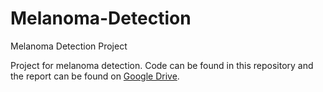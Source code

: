 # Melanoma-Detection
Melanoma Detection Project

Project for melanoma detection. Code can be found in this repository and the report can be found on [Google Drive](https://drive.google.com/file/d/1IgMcZOY1Lr65W3b26DyVcsuOsCn38c1G/view?usp=sharing).
